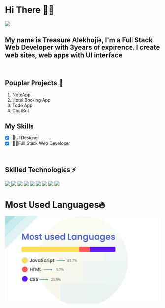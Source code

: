 # Hi There 🙋‍♀️

<img src="https://imgs.search.brave.com/6Hyt_Xvp2pFKPAasazseqFFifZ5dUU4wIM4zfq7-Cf4/rs:fit:800:600:1/g:ce/aHR0cHM6Ly9ibG9n/LnJhcGlkYXBpLmNv/bS93cC1jb250ZW50/L3VwbG9hZHMvMjAx/Ny8wMS9vY3RvY2F0/LmdpZg.gif" style="borderradius: 10px"></img>


## My name is Treasure Alekhojie, I'm a Full Stack Web Developer with <b>3years</b> of expirence. I create web sites, web apps with UI interface

<br />

## Pouplar Projects 🎯

<ol>
  <li>NoteApp</li>
  <li>Hotel Booking App</li>
  <li>Todo App</li>
  <li>ChatBot</li>
</ol>


## My Skills

- [x] 🎨UI Designer
- [x] 👩‍💻Full Stack Web Developer

<br />

## Skilled Technologies ⚡
<a href="https://reactjs.org/docs/getting-started.html"><img src="https://www.svgrepo.com/show/354259/react.svg" width="30px"></img> </a>
<a href="https://nodejs.org/en/docs/"><img src="https://www.svgrepo.com/show/303266/nodejs-icon-logo.svg" width="30px"></img></a>
<a href="https://firebase.google.com/"><img src="https://www.svgrepo.com/show/303670/firebase-1-logo.svg" width="30px"></img></a>
<a href="https://www.php.net/"><img src="https://www.svgrepo.com/show/303208/php-1-logo.svg" width="30px"></img></a>
<a href="https://git-scm.com/"><img src="https://www.svgrepo.com/show/353778/git.svg" width="30px"></img></a>
<a href="https://www.figma.com/"><img src="https://www.svgrepo.com/show/354987/figma.svg" width="30px"></img></a>
<a href="https://sass-lang.com/"><img src="https://www.svgrepo.com/show/354310/sass.svg" width="30px"></img></a>
<a href="https://getbootstrap.com/"><img src="https://cdn-icons-png.flaticon.com/512/5968/5968672.png" width="30px"></img></a>
<a href="https://www.typescriptlang.org/"><img src="https://cdn-icons-png.flaticon.com/512/5968/5968381.png" width="30px"></img></a>

# Most Used Languages🔥

<img src="/GitHub Stack.png" alt="mystackimage"></img>


